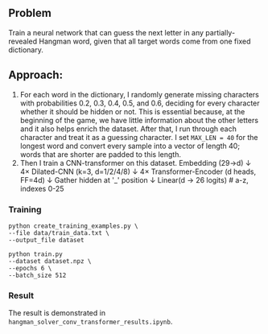 ## Problem
Train a neural network that can guess the next letter in any partially-revealed Hangman word, given that all target words come from one fixed dictionary.
## Approach:
1. For each word in the dictionary, I randomly generate missing characters with probabilities 0.2, 0.3, 0.4, 0.5, and 0.6, deciding for every character whether it should be hidden or not. This is essential because, at the beginning of the game, we have little information about the other letters and it also helps enrich the dataset. After that, I run through each character and treat it as a guessing character. I set `MAX_LEN = 40` for the longest word and convert every sample into a vector of length 40; words that are shorter are padded to this length.
2. Then I train a CNN-transformer on this dataset.
Embedding (29→d)
   ↓
4× Dilated-CNN  (k=3, d=1/2/4/8)
   ↓
4× Transformer-Encoder (d heads, FF=4d)
   ↓
Gather hidden at '_' position
   ↓
Linear(d → 26 logits)   # a-z, indexes 0-25

### Training
```
python create_training_examples.py \
--file data/train_data.txt \
--output_file dataset 
```

```
python train.py          
--dataset dataset.npz \   
--epochs 6 \            
--batch_size 512 
```

### Result
The result is demonstrated in ```hangman_solver_conv_transformer_results.ipynb```.